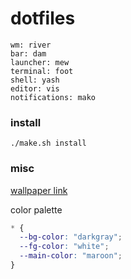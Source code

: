 # dotfiles

```
wm: river
bar: dam
launcher: mew
terminal: foot
shell: yash
editor: vis
notifications: mako
```

### install

```
./make.sh install
```

### misc

[wallpaper link](https://wallhaven.cc/w/gpmv73)

color palette

```css
* {
  --bg-color: "darkgray";
  --fg-color: "white";
  --main-color: "maroon";
}
```
